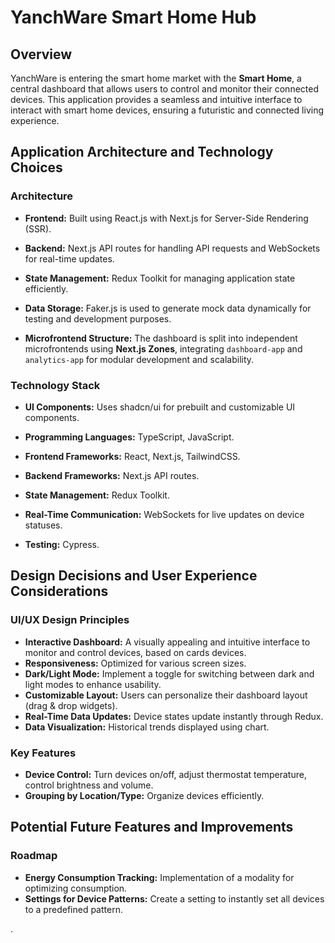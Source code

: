 # YanchWare Smart Home Hub

## Overview

YanchWare is entering the smart home market with the **Smart Home**, a central dashboard that allows users to control and monitor their connected devices. This application provides a seamless and intuitive interface to interact with smart home devices, ensuring a futuristic and connected living experience.

## Application Architecture and Technology Choices

### Architecture

- **Frontend:** Built using React.js with Next.js for Server-Side Rendering (SSR).

- **Backend:** Next.js API routes for handling API requests and WebSockets for real-time updates.

- **State Management:** Redux Toolkit for managing application state efficiently.

- **Data Storage:** Faker.js is used to generate mock data dynamically for testing and development purposes.

- **Microfrontend Structure:** The dashboard is split into independent microfrontends using **Next.js Zones**, integrating `dashboard-app` and `analytics-app` for modular development and scalability.

### Technology Stack

- **UI Components:** Uses shadcn/ui for prebuilt and customizable UI components.

- **Programming Languages:** TypeScript, JavaScript.

- **Frontend Frameworks:** React, Next.js, TailwindCSS.

- **Backend Frameworks:** Next.js API routes.

- **State Management:** Redux Toolkit.

- **Real-Time Communication:** WebSockets for live updates on device statuses.

- **Testing:** Cypress.

## Design Decisions and User Experience Considerations

### UI/UX Design Principles

- **Interactive Dashboard:** A visually appealing and intuitive interface to monitor and control devices, based on cards devices.
- **Responsiveness:** Optimized for various screen sizes.
- **Dark/Light Mode:** Implement a toggle for switching between dark and light modes to enhance usability.
- **Customizable Layout:** Users can personalize their dashboard layout (drag & drop widgets).
- **Real-Time Data Updates:** Device states update instantly through Redux.
- **Data Visualization:** Historical trends displayed using chart.

### Key Features

- **Device Control:** Turn devices on/off, adjust thermostat temperature, control brightness and volume.
- **Grouping by Location/Type:** Organize devices efficiently.

## Potential Future Features and Improvements

### Roadmap

- **Energy Consumption Tracking:** Implementation of a modality for optimizing consumption.
- **Settings for Device Patterns:** Create a setting to instantly set all devices to a predefined pattern.




.

